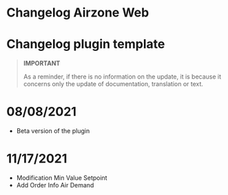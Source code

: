 # Changelog Airzone Web

# Changelog plugin template

>**IMPORTANT**
>
>As a reminder, if there is no information on the update, it is because it concerns only the update of documentation, translation or text.

# 08/08/2021

- Beta version of the plugin

# 11/17/2021

- Modification Min Value Setpoint
- Add Order Info Air Demand



